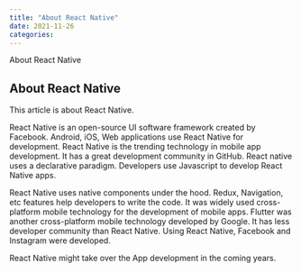 ```yaml
---
title: "About React Native"
date: 2021-11-26
categories:
---
```


About React Native

## About React Native

This article is about React Native.

React Native is an open-source UI software framework created by Facebook. Android, iOS, Web applications use React Native for development. React Native is the trending technology in mobile app development. It has a great development community in GitHub. React native uses a declarative paradigm. Developers use Javascript to develop React Native apps.

React Native uses native components under the hood. Redux, Navigation, etc features help developers to write the code. It was widely used cross-platform mobile technology for the development of mobile apps. Flutter was another cross-platform mobile technology developed by Google. It has less developer community than React Native. Using React Native, Facebook and Instagram were developed.

React Native might take over the App development in the coming years.